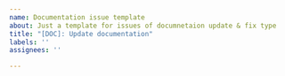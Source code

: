 ```yaml
---
name: Documentation issue template
about: Just a template for issues of documnetaion update & fix type
title: "[DOC]: Update documentation"
labels: ''
assignees: ''

---
```



